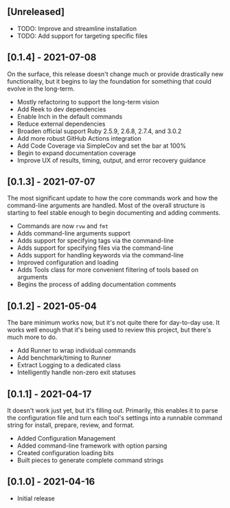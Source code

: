 ## [Unreleased]

- TODO: Improve and streamline installation
- TODO: Add support for targeting specific files

## [0.1.4] - 2021-07-08

On the surface, this release doesn't change much or provide drastically new functionality, but it begins to lay the foundation for something that could evolve in the long-term.

- Mostly refactoring to support the long-term vision
- Add Reek to dev dependencies
- Enable Inch in the default commands
- Reduce external dependencies
- Broaden official support Ruby 2.5.9, 2.6.8, 2.7.4, and 3.0.2
- Add more robust GitHub Actions integration
- Add Code Coverage via SimpleCov and set the bar at 100%
- Begin to expand documentation coverage
- Improve UX of results, timing, output, and error recovery guidance

## [0.1.3] - 2021-07-07

The most significant update to how the core commands work and how the command-line arguments are handled. Most of the overall structure is starting to feel stable enough to begin documenting and adding comments.

- Commands are now `rvw` and `fmt`
- Adds command-line arguments support
- Adds support for specifying tags via the command-line
- Adds support for specifying files via the command-line
- Adds support for handling keywords via the command-line
- Improved configuration and loading
- Adds Tools class for more convenient filtering of tools based on arguments
- Begins the process of adding documentation comments

## [0.1.2] - 2021-05-04

The bare minimum works now, but it's not quite there for day-to-day use. It works well enough that it's being used to review this project, but there's much more to do.

- Add Runner to wrap individual commands
- Add benchmark/timing to Runner
- Extract Logging to a dedicated class
- Intelligently handle non-zero exit statuses

## [0.1.1] - 2021-04-17

It doesn't work just yet, but it's filling out. Primarily, this enables it to parse the configuration file and turn each tool's settings into a runnable command string for install, prepare, review, and format.

- Added Configuration Management
- Added command-line framework with option parsing
- Created configuration loading bits
- Built pieces to generate complete command strings

## [0.1.0] - 2021-04-16

- Initial release
